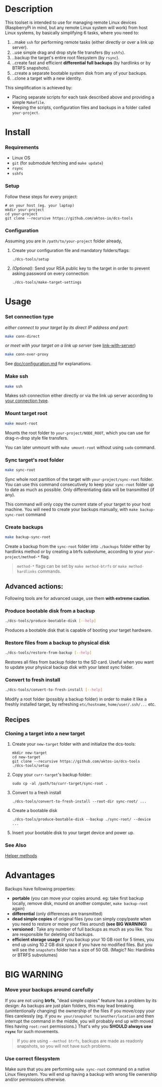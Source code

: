 # Description

This toolset is intended to use for managing remote Linux devices (RaspberryPi in mind, but any remote Linux system will work) from host Linux systems, by basically simplifying 6 tasks, where you need to:

1. ..make `ssh` for performing remote tasks (either directly or over a link up server).
2. ..use simple drag and drop style file transfers (by `sshfs`).
3. ..backup the target's entire root filesystem (by `rsync`).
4. ..create fast and efficient **differential full backups** (by hardlinks or by BTRFS snapshots).
5. ..create a separate bootable system disk from any of your backups.
6. ..clone a target with a new identity.

This simplification is achieved by:

 * Placing separate scripts for each task described above and providing a simple `Makefile`.
 * Keeping the scripts, configuration files and backups in a folder called `your-project`.

# Install

### Requirements

* Linux OS
* `git` (for submodule fetching and `make update`)
* `rsync`
* `sshfs`

### Setup

Follow these steps for every project:

	# on your host (eg. your laptop)
	mkdir your-project
	cd your-project
	git clone --recursive https://github.com/aktos-io/dcs-tools

### Configuration

Assuming you are in `/path/to/your-project` folder already,

1. Create your configuration file and mandatory folders/flags:

       ./dcs-tools/setup

2. *(Optional)*: Send your RSA public key to the target in order to prevent asking password on every connection:

       ./dcs-tools/make-target-settings  

# Usage

### Set connection type

*either connect to your target by its direct IP address and port:*
```bash
make conn-direct
```
*or  meet with your target on a link up server* (see [link-with-server](https://github.com/aktos-io/link-with-server))
```bash
make conn-over-proxy
```

See [doc/configuration.md](./doc/configuration.md) for explanations.

### Make ssh

```bash
make ssh
```

Makes ssh connection either directly or via the link up server according to [your connection type](#set-connection-type).

### Mount target root

```bash
make mount-root
```
Mounts the root folder to `your-project/NODE_ROOT`, which you can use for drag-n-drop style file transfers.

You can later unmount with `make umount-root` without using `sudo` command.

### Sync target's root folder

```bash
make sync-root
```

Sync whole root partition of the target with `your-project/sync-root` folder. You can use this command consecutively to keep your `sync-root` folder up to date as much as possible. Only differentiating data will be transmitted (if any).

This command will only copy the current state of your target to your host machine. You will need to create your backups manually, with `make backup-sync-root` command

### Create backups       

```bash
make backup-sync-root
```

Create a backup from the `sync-root` folder into `./backups` folder either by hardlinks method or by creating a btrfs subvolume, according to your `your-project/method-*` flag. 

> `method-*` flags can be set by `make method-btrfs` or `make method-hardlinks` commands.


## Advanced actions:

Following tools are for advanced usage, use them **with extreme caution**.


### Produce bootable disk from a backup

```bash
./dcs-tools/produce-bootable-disk [--help]   
```

Produces a bootable disk that is capable of booting your target hardware.


### Restore files from a backup to physical disk

```bash
./dcs-tools/restore-from-backup [--help]
```     
Restores all files from backup folder to the SD card. Useful when you want to
update your physical backup disk with your latest sync folder.

### Convert to fresh install

```bash
./dcs-tools/convert-to-fresh-install [--help]
```

Modify a root folder (possibly a backup folder) in order to make it like a freshly installed target, by refreshing `etc/hostname`, `home/user/.ssh/...` etc.

## Recipes

### Cloning a target into a new target

1. Create your `new-target` folder with and initialize the dcs-tools:

       mkdir new-target
       cd new-target
       git clone --recursive https://github.com/aktos-io/dcs-tools
       ./dcs-tools/setup

2. Copy your `curr-target`'s backup folder:

       sudo cp -al /path/to/curr-target/sync-root .

3. Convert to a fresh install

       ./dcs-tools/convert-to-fresh-install --root-dir sync-root/ ...

4. Create a bootable disk

       ./dcs-tools/produce-bootable-disk --backup ./sync-root/ --device ...

5. Insert your bootable disk to your target device and power up. 


### See Also

[Helper methods](./doc/tips-and-tricks.md)


# Advantages
Backups have following properties:

* **portable** (you can move your copies around. eg: take first backup locally, remove disk, mound on another computer, `make backup-root` again)
* **differential** (only differences are transmitted)
* **dead simple copies** of original files (you can simply copy/paste when you need to restore or move your files around) **(see BIG WARNING)**
* **versioned** : Take any number of full backups as much as you like. You are responsible for deleting old backups.
* **efficient storage usage** (if you backup your 10 GB root for 5 times, you end up using 10.2 GB disk space if you have no modified files. But you will see the `snapshots` folder has a size of 50 GB. (Magic? No: Hardlinks or BTRFS subvolumes)

# BIG WARNING

### Move your backups around carefully

If you are not using **btrfs**, "dead simple copies" feature has a problem by its design: As backups are just plain folders, this may lead breaking (unintentionally changing) the ownership of the files if you move/copy your files carelessly (eg. if you `mv your/snapshot to/another/location` and then interrupt the command in the middle, you will probably end up with moved files having `root:root` permissions.) That's why you **SHOULD always use `rsync`** for such movements.

> If you are using `--method btrfs`, backups are made as readonly snapshots, so you will not have such problems.

### Use correct filesystem

Make sure that you are performing `make sync-root` command on a native Linux
filesystem. You will end up having a backup with wrong file ownership and/or
permissions otherwise.
